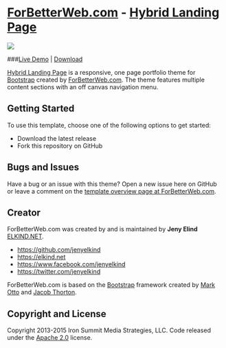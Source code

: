 # [ForBetterWeb.com](http://forbetterweb.com/) - [Hybrid Landing Page](http://forbetterweb.com/)

<img src="https://raw.githubusercontent.com/elkindnet/forbetterweb-hybrid-landing/gh-pages/screenshot.jpg">

###[Live Demo](http://elkindnet.github.io/forbetterweb-hybrid-landing/)   |   [Download](https://github.com/elkindnet/forbetterweb-hybrid-landing/archive/gh-pages.zip)

[Hybrid Landing Page](http://forbetterweb.com/) is a responsive, one page portfolio theme for [Bootstrap](http://forbetterweb.com/) created by [ForBetterWeb.com](http://forbetterweb.com/). The theme features multiple content sections with an off canvas navigation menu.

## Getting Started

To use this template, choose one of the following options to get started:
* Download the latest release
* Fork this repository on GitHub

## Bugs and Issues

Have a bug or an issue with this theme? Open a new issue here on GitHub or leave a comment on the [template overview page at ForBetterWeb.com](http://forbetterweb.com/).

## Creator

ForBetterWeb.com was created by and is maintained by **Jeny Elind** [ELKIND.NET](http://elkind.net/).

* https://github.com/jenyelkind
* https://elkind.net
* https://www.facebook.com/jenyelkind
* https://twitter.com/jenyelkind

ForBetterWeb.com is based on the [Bootstrap](http://getbootstrap.com/) framework created by [Mark Otto](https://twitter.com/mdo) and [Jacob Thorton](https://twitter.com/fat).

## Copyright and License

Copyright 2013-2015 Iron Summit Media Strategies, LLC. Code released under the [Apache 2.0](https://github.com/IronSummitMedia/startbootstrap-stylish-portfolio/blob/gh-pages/LICENSE) license.